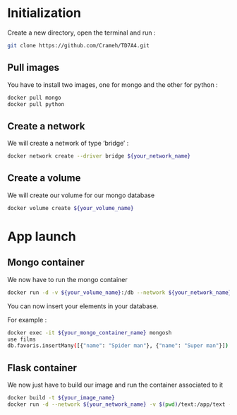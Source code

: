 # Initialization

Create a new directory, open the terminal and run :

```bash
git clone https://github.com/Crameh/TD7A4.git
```

## Pull images

You have to install two images, one for mongo and the other for python : 

```bash
docker pull mongo
docker pull python
```

## Create a network

We will create a network of type ‘bridge’ : 

```bash
docker network create --driver bridge ${your_network_name}
```

## Create a volume

We will create our volume for our mongo database

```bash
docker volume create ${your_volume_name}
```

# App launch

## Mongo container

We now have to run the mongo container

```bash
docker run -d -v ${your_volume_name}:/db --network ${your_network_name} --name ${your_mongo_container_name} mongo 
```

You can now insert your elements in your database. 

For example :

```bash
docker exec -it ${your_mongo_container_name} mongosh
use films
db.favoris.insertMany([{"name": "Spider man"}, {"name": "Super man"}])
```

## Flask container

We now just have to build our image and run the container associated to it

```bash
docker build -t ${your_image_name}
docker run -d --network ${your_network_name} -v $(pwd)/text:/app/text -name ${your_app_container_name} -p 5000:5000 ${your_image_name}
```
